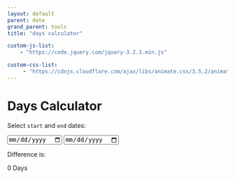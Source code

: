 ```yaml
---
layout: default
parent: date
grand_parent: tools
title: "days calculator"

custom-js-list:
    - "https://code.jquery.com/jquery-3.2.1.min.js"

custom-css-list:
     - "https://cdnjs.cloudflare.com/ajax/libs/animate.css/3.5.2/animate.min.css"
---
```


# Days Calculator

Select `start` and `end` dates:

<form>
<input type="date" id="firstDate" name="firstDate"/>
<input type="date" id="secondDate" name="secondDate"/>
</form>

Difference is:
<div class="label label-green" id="datediff"> 0 Days </div>

<script>

$( function() {
    $( "#date1" ).datepicker({
      autoSize: true,
      changeMonth: true,
      changeYear: true
    });
     $( "#date2" ).datepicker({
      autoSize: true,
      changeMonth: true,
      changeYear: true
    });
  } );


$('#firstDate').change(function() {
    datediff();
});

$('#secondDate').change(function() {
    datediff();
});

function datediff(){
    var start= new Date($("#secondDate").val());
    var end= new Date($("#firstDate").val());

    var days= (start.getTime()-end.getTime())/ (24 * 60 * 60 * 1000);
    if (!isNaN(days)){
	console.log(days, 'days');
	$('#datediff').text(days + " Days ");
    }
}

</script>

